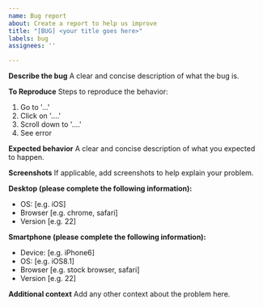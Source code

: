 ```yaml
---
name: Bug report
about: Create a report to help us improve
title: "[BUG] <your title goes here>"
labels: bug
assignees: ''

---
```


**Describe the bug**
A clear and concise description of what the bug is.

**To Reproduce**
Steps to reproduce the behavior:
1. Go to '...'
2. Click on '....'
3. Scroll down to '....'
4. See error

**Expected behavior**
A clear and concise description of what you expected to happen.

**Screenshots**
If applicable, add screenshots to help explain your problem.

**Desktop (please complete the following information):**
-  OS: \[e.g. iOS]
-  Browser \[e.g. chrome, safari]
-  Version \[e.g. 22]

**Smartphone (please complete the following information):**
-  Device: \[e.g. iPhone6]
-  OS: \[e.g. iOS8.1]
-  Browser \[e.g. stock browser, safari]
-  Version \[e.g. 22]

**Additional context**
Add any other context about the problem here.

